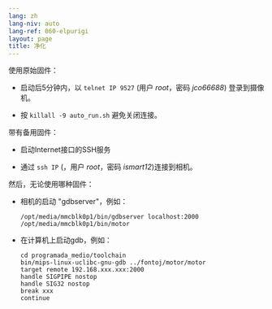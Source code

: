 ```yaml
---
lang: zh
lang-niv: auto
lang-ref: 060-elpurigi
layout: page
title: 净化
---
```


使用原始固件：

* 启动后5分钟内，以 `telnet IP 9527` (用户 _root_，密码 _jco66688_) 登录到摄像机。


* 按 `killall -9 auto_run.sh` 避免关闭连接。



带有备用固件：

* 启动Internet接口的SSH服务


* 通过 `ssh IP` (，用户 _root_，密码 _ismart12_)连接到相机。



然后，无论使用哪种固件：

* 相机的启动 "gdbserver"，例如：  


     `/opt/media/mmcblk0p1/bin/gdbserver localhost:2000 /opt/media/mmcblk0p1/bin/motor`
* 在计算机上启动gdb，例如：

    ```
    cd programada_medio/toolchain
    bin/mips-linux-uclibc-gnu-gdb ../fontoj/motor/motor 
    target remote 192.168.xxx.xxx:2000
    handle SIGPIPE nostop
    handle SIG32 nostop
    break xxx
    continue 
    ```



